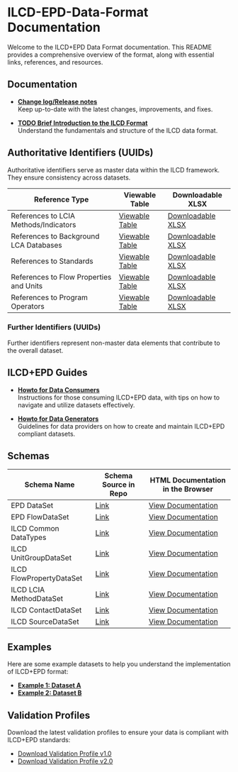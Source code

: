 
# ILCD-EPD-Data-Format Documentation

Welcome to the ILCD+EPD Data Format documentation. This README provides a comprehensive overview of the format, along with essential links, references, and resources.



## Documentation

- **[Change log/Release notes](doc/CHANGES.txt)**  
  Keep up-to-date with the latest changes, improvements, and fixes.

- **[TODO Brief Introduction to the ILCD Format](./docs/introduction.md)**  
  Understand the fundamentals and structure of the ILCD data format.


## Authoritative Identifiers (UUIDs)
Authoritative identifiers serve as master data within the ILCD framework. They ensure consistency across datasets.


| Reference Type                         | Viewable Table                                 | Downloadable XLSX                           |
|-------------------------------------------|---------------------------------------------------|------------------------------------------------|
| References to LCIA Methods/Indicators     | [Viewable Table](./data/lcia_methods_table.html)  | [Downloadable XLSX](./data/lcia_methods.xlsx)  |
| References to Background LCA Databases    | [Viewable Table](./data/background_lca_table.html)| [Downloadable XLSX](./data/background_lca.xlsx)|
| References to Standards                   | [Viewable Table](./data/standards_table.html)     | [Downloadable XLSX](./data/standards.xlsx)     |
| References to Flow Properties and Units   | [Viewable Table](./data/flow_properties_table.html)| [Downloadable XLSX](./data/flow_properties.xlsx)|
| References to Program Operators           | [Viewable Table](./data/program_operators_table.html) | [Downloadable XLSX](./data/program_operators.xlsx) |

### Further Identifiers (UUIDs)
Further identifiers represent non-master data elements that contribute to the overall dataset.




## ILCD+EPD Guides

- **[Howto for Data Consumers](./docs/consumer_guide.md)**  
  Instructions for those consuming ILCD+EPD data, with tips on how to navigate and utilize datasets effectively.

- **[Howto for Data Generators](./docs/generator_guide.md)**  
  Guidelines for data providers on how to create and maintain ILCD+EPD compliant datasets.


## Schemas

| Schema Name | Schema Source in Repo | HTML Documentation in the Browser |
|-------------|---------------|--------------------|
| EPD DataSet | [Link](./schemas/EPD_DataSet.xsd) | [View Documentation](https://indatawg.github.io/ILCD-EPD-Data-Format/mainBranch/doc/schemadoc/EPD_DataSet.html) |
| EPD FlowDataSet | [Link](./schemas/EPD_FlowDataSet.xsd) | [View Documentation](https://indatawg.github.io/ILCD-EPD-Data-Format/mainBranch/doc/schemadoc/EPD_FlowDataSet.html) |
| ILCD Common DataTypes | [Link](./schemas/ILCD_Common_DataTypes.xsd) | [View Documentation](https://indatawg.github.io/ILCD-EPD-Data-Format/mainBranch/doc/schemadoc/ILCD_Common_DataTypes.html) |
| ILCD UnitGroupDataSet | [Link](./schemas/ILCD_UnitGroupDataSet.xsd) | [View Documentation](https://indatawg.github.io/ILCD-EPD-Data-Format/mainBranch/doc/schemadoc/ILCD_UnitGroupDataSet.html) |
| ILCD FlowPropertyDataSet | [Link](./schemas/ILCD_FlowPropertyDataSet.xsd) | [View Documentation](https://indatawg.github.io/ILCD-EPD-Data-Format/mainBranch/doc/schemadoc/ILCD_FlowPropertyDataSet.html) |
| ILCD LCIA MethodDataSet | [Link](./schemas/ILCD_LCIA_MethodDataSet.xsd) | [View Documentation](https://indatawg.github.io/ILCD-EPD-Data-Format/mainBranch/doc/schemadoc/ILCD_LCIA_MethodDataSet.html) |
| ILCD ContactDataSet | [Link](./schemas/ILCD_ContactDataSet.xsd) | [View Documentation](https://indatawg.github.io/ILCD-EPD-Data-Format/mainBranch/doc/schemadoc/ILCD_ContactDataSet.html) |
| ILCD SourceDataSet | [Link](./schemas/ILCD_SourceDataSet.xsd) | [View Documentation](https://indatawg.github.io/ILCD-EPD-Data-Format/mainBranch/doc/schemadoc/ILCD_SourceDataSet.html) |





## Examples

Here are some example datasets to help you understand the implementation of ILCD+EPD format:
- **[Example 1: Dataset A](./examples/dataset_a.xml)**
- **[Example 2: Dataset B](./examples/dataset_b.xml)**


## Validation Profiles

Download the latest validation profiles to ensure your data is compliant with ILCD+EPD standards:
- [Download Validation Profile v1.0](./validation/validation_profile_v1.0.xml)
- [Download Validation Profile v2.0](./validation/validation_profile_v2.0.xml)
